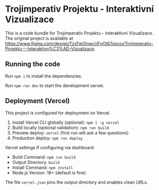 
  # Trojimperativ Projektu - Interaktivní Vizualizace

  This is a code bundle for Trojimperativ Projektu - Interaktivní Vizualizace. The original project is available at https://www.figma.com/design/TzsTwl3nwcUFnOt67qsruv/Trojimperativ-Projektu---Interaktivn%C3%AD-Vizualizace.

  ## Running the code

  Run `npm i` to install the dependencies.

  Run `npm run dev` to start the development server.

  ## Deployment (Vercel)

  This project is configured for deployment on Vercel.

  1. Install Vercel CLI globally (optional): `npm i -g vercel`
  2. Build locally (optional validation): `npm run build`
  3. Preview deploy: `vercel` (first run will ask a few questions)
  4. Production deploy: `npm run deploy`

  Vercel settings if configuring via dashboard:
  - Build Command: `npm run build`
  - Output Directory: `build`
  - Install Command: `npm install`
  - Node.js Version: 18+ (default is fine)

  The file `vercel.json` pins the output directory and enables clean URLs.
  